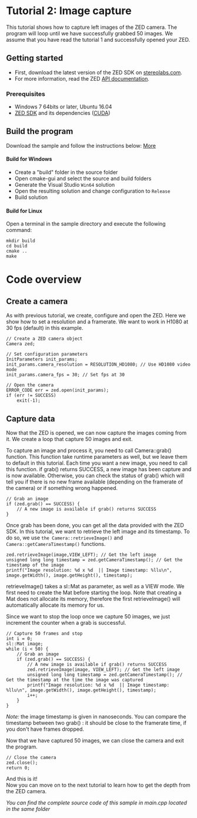 # Tutorial 2: Image capture

This tutorial shows how to capture left images of the ZED camera. The program will loop until we have successfully grabbed 50 images.
We assume that you have read the tutorial 1 and successfully opened your ZED.

## Getting started

- First, download the latest version of the ZED SDK on [stereolabs.com](https://www.stereolabs.com).
- For more information, read the ZED [API documentation](https://www.stereolabs.com/developers/documentation/API/).

### Prerequisites

- Windows 7 64bits or later, Ubuntu 16.04
- [ZED SDK](https://www.stereolabs.com/developers/) and its dependencies ([CUDA](https://developer.nvidia.com/cuda-downloads))

## Build the program

Download the sample and follow the instructions below: [More](https://www.stereolabs.com/docs/getting-started/application-development/)

#### Build for Windows

- Create a "build" folder in the source folder
- Open cmake-gui and select the source and build folders
- Generate the Visual Studio `Win64` solution
- Open the resulting solution and change configuration to `Release`
- Build solution

#### Build for Linux

Open a terminal in the sample directory and execute the following command:

    mkdir build
    cd build
    cmake ..
    make
	
# Code overview
## Create a camera

As with previous tutorial, we create, configure and open the ZED. Here we show how to set a resolution and a framerate. We want to work in H1080 at 30 fps (default) in this example.


```
// Create a ZED camera object
Camera zed;

// Set configuration parameters
InitParameters init_params;
init_params.camera_resolution = RESOLUTION_HD1080; // Use HD1080 video mode
init_params.camera_fps = 30; // Set fps at 30

// Open the camera
ERROR_CODE err = zed.open(init_params);
if (err != SUCCESS)
    exit(-1);
```


## Capture data

Now that the ZED is opened, we can now capture the images coming from it.
We create a loop that capture 50 images and exit.

To capture an image and process it, you need to call Camera::grab() function. This function take runtime parameters as well, but we leave them to default in this tutorial.
Each time you want a new image, you need to call this function. if grab() returns SUCCESS, a new image has been capture and is now available. Otherwise, you can check the status of grab() which will tell you if there is no new frame available (depending on the framerate of the camera) or if something wrong happened.

```
// Grab an image
if (zed.grab() == SUCCESS) {
	// A new image is available if grab() returns SUCCESS
}
```

Once grab has been done, you can get all the data provided with the ZED SDK. In this tutorial, we want to retrieve the left image and its timestamp. To do so, we use `the Camera::retrieveImage()` and `Camera::getCameraTimestamp()` functions.

```
zed.retrieveImage(image,VIEW_LEFT); // Get the left image
unsigned long long timestamp = zed.getCameraTimestamp(); // Get the timestamp of the image
printf("Image resolution: %d x %d  || Image timestamp: %llu\n", image.getWidth(), image.getHeight(), timestamp);
```

retrieveImage() takes a sl::Mat as parameter, as well as a VIEW mode. We first need to create the Mat before starting the loop. Note that creating a Mat does not allocate its memory, therefore the first retrieveImage() will automatically allocate its memory for us.

Since we want to stop the loop once we capture 50 images, we just increment the counter when a grab is successful.

```
// Capture 50 frames and stop
int i = 0;
sl::Mat image;
while (i < 50) {
    // Grab an image
    if (zed.grab() == SUCCESS) {
        // A new image is available if grab() returns SUCCESS
        zed.retrieveImage(image, VIEW_LEFT); // Get the left image
        unsigned long long timestamp = zed.getCameraTimestamp(); // Get the timestamp at the time the image was captured
        printf("Image resolution: %d x %d  || Image timestamp: %llu\n", image.getWidth(), image.getHeight(), timestamp);
        i++;
    }
}
```
<i>Note:</i> the image timestamp is given in nanoseconds. You can compare the timestamp between two grab() : it should be close to the framerate time, if you don't have frames dropped.

Now that we have captured 50 images, we can close the camera and exit the program.

```
// Close the camera
zed.close();
return 0;
```

And this is it!<br/>
Now you can move on to the next tutorial to learn how to get the depth from the ZED camera.


*You can find the complete source code of this sample in main.cpp located in the same folder*
